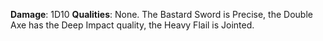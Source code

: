 **Damage**: 1D10 
**Qualities**: None. The Bastard Sword is Precise, the Double Axe has the Deep Impact quality, the Heavy Flail is Jointed.